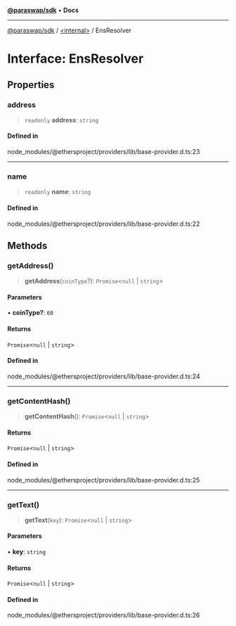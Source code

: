 [**@paraswap/sdk**](../../README.md) • **Docs**

***

[@paraswap/sdk](../../globals.md) / [\<internal\>](../README.md) / EnsResolver

# Interface: EnsResolver

## Properties

### address

> `readonly` **address**: `string`

#### Defined in

node\_modules/@ethersproject/providers/lib/base-provider.d.ts:23

***

### name

> `readonly` **name**: `string`

#### Defined in

node\_modules/@ethersproject/providers/lib/base-provider.d.ts:22

## Methods

### getAddress()

> **getAddress**(`coinType`?): `Promise`\<`null` \| `string`\>

#### Parameters

• **coinType?**: `60`

#### Returns

`Promise`\<`null` \| `string`\>

#### Defined in

node\_modules/@ethersproject/providers/lib/base-provider.d.ts:24

***

### getContentHash()

> **getContentHash**(): `Promise`\<`null` \| `string`\>

#### Returns

`Promise`\<`null` \| `string`\>

#### Defined in

node\_modules/@ethersproject/providers/lib/base-provider.d.ts:25

***

### getText()

> **getText**(`key`): `Promise`\<`null` \| `string`\>

#### Parameters

• **key**: `string`

#### Returns

`Promise`\<`null` \| `string`\>

#### Defined in

node\_modules/@ethersproject/providers/lib/base-provider.d.ts:26

